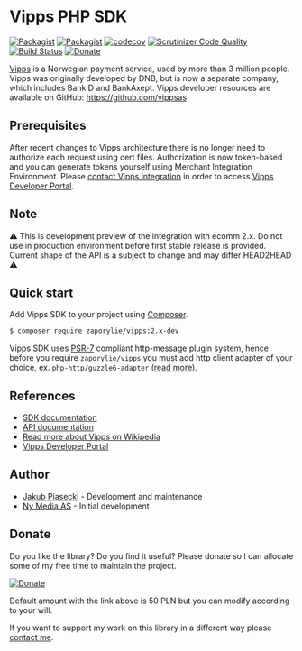 Vipps PHP SDK
=====================
[![Packagist](https://img.shields.io/packagist/v/zaporylie/vipps.svg?maxAge=3600)](https://packagist.org/packages/zaporylie/vipps)
[![Packagist](https://img.shields.io/packagist/dt/zaporylie/vipps.svg?maxAge=3600)](https://packagist.org/packages/zaporylie/vipps)
[![codecov](https://codecov.io/gh/zaporylie/php-vipps/branch/2.x/graph/badge.svg)](https://codecov.io/gh/zaporylie/php-vipps)
[![Scrutinizer Code Quality](https://scrutinizer-ci.com/g/zaporylie/php-vipps/badges/quality-score.png?b=2.x)](https://scrutinizer-ci.com/g/zaporylie/php-vipps/?branch=2.x)
[![Build Status](https://travis-ci.org/zaporylie/php-vipps.svg?branch=2.x)](https://travis-ci.org/zaporylie/php-vipps)
[![Donate](https://img.shields.io/badge/paypal-donate-yellow.svg)](https://www.paypal.com/paypalme/zaporylie/50)

[Vipps](https://vipps.no) is a Norwegian payment service, used by more than 3 million people. 
Vipps was originally developed by DNB, but is now a separate company, which includes BankID and BankAxept. Vipps developer resources are available on GitHub: https://github.com/vippsas

## Prerequisites

After recent changes to Vipps architecture there is no longer need to authorize each request using cert files.
Authorization is now token-based and you can generate tokens yourself using Merchant Integration Environment. 
Please [contact Vipps integration] in order to access [Vipps Developer Portal].

## Note

⚠️ This is development preview of the integration with ecomm 2.x. Do not use in production environment before first stable 
release is provided. Current shape of the API is a subject to change and may differ HEAD2HEAD ⚠️

## Quick start

Add Vipps SDK to your project using [Composer].

```bash
$ composer require zaporylie/vipps:2.x-dev
```

Vipps SDK uses [PSR-7] compliant http-message plugin system, hence before you require `zaporylie/vipps` you must 
add http client adapter of your choice, ex. `php-http/guzzle6-adapter` [(read more)](https://github.com/php-http/guzzle6-adapter).

## References 
- [SDK documentation]
- [API documentation]
- [Read more about Vipps on Wikipedia][Wikipedia]
- [Vipps Developer Portal]

## Author
- [Jakub Piasecki](mailto:jakub@piaseccy.pl) - Development and maintenance
- [Ny Media AS] - Initial development

## Donate

Do you like the library? Do you find it useful? Please donate so I can allocate some of my free time to maintain the 
project.

[![Donate](https://img.shields.io/badge/paypal-donate-yellow.svg?longCache=true&style=for-the-badge)](https://www.paypal.com/paypalme/zaporylie/50)

Default amount with the link above is 50 PLN but you can modify according to your will.

If you want to support my work on this library in a different way please [contact me](mailto:jakub@piaseccy.pl).

[Wikipedia]: https://en.wikipedia.org/wiki/Vipps "Wikipedia"
[Documentation]: https://www.vipps.no/utvikler "Documentation"
[Ny Media AS]: https://nymedia.no "Ny Media AS"
[Vipps Developer Portal]: https://apitest-portal.vipps.no "Vipps Developer Portal"
[Composer]: https://getcomposer.org/ "Composer"
[PSR-7]: http://www.php-fig.org/psr/psr-7/ "PSR-7"
[API documentation]: https://apitest-portal.vipps.no/ "API Documentation (you must login first)"
[SDK documentation]: https://github.com/zaporylie/php-vipps/wiki
[contact Vipps integration]: https://github.com/vippsas/vipps-developers/blob/master/contact.md
